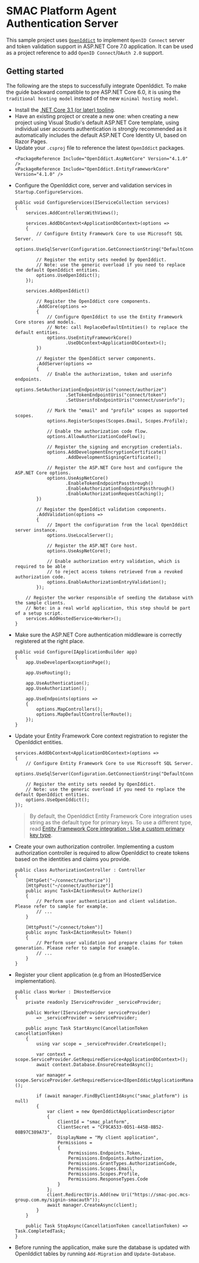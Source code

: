# SMAC Platform Agent Authentication Server
This sample project uses [`OpenIddict`](https://documentation.openiddict.com) to implement `OpenID Connect` server and token validation support in ASP.NET Core 7.0 application. It can be used as a project reference to add `OpenID Connect`/`OAuth 2.0` support.

## Getting started
The following are the steps to successfully integrate OpenIddict. To make the guide backward compatible to pre ASP.NET Core 6.0, it is using the `traditional hosting model` instead of the new `minimal hosting model`.
- Install the [.NET Core 3.1 (or later) tooling](https://www.microsoft.com/net/download).
- Have an existing project or create a new one: when creating a new project using Visual Studio's default ASP.NET Core template, using individual user accounts authentication is strongly recommended as it automatically includes the default ASP.NET Core Identity UI, based on Razor Pages.
- Update your `.csproj` file to reference the latest `OpenIddict` packages.
    ```
    <PackageReference Include="OpenIddict.AspNetCore" Version="4.1.0" />
    <PackageReference Include="OpenIddict.EntityFrameworkCore" Version="4.1.0" />
    ```
- Configure the OpenIddict core, server and validation services in `Startup.ConfigureServices`.
    ```
    public void ConfigureServices(IServiceCollection services)
    {
        services.AddControllersWithViews();

        services.AddDbContext<ApplicationDbContext>(options =>
        {
            // Configure Entity Framework Core to use Microsoft SQL Server.
            options.UseSqlServer(Configuration.GetConnectionString("DefaultConnection"));

            // Register the entity sets needed by OpenIddict.
            // Note: use the generic overload if you need to replace the default OpenIddict entities.
            options.UseOpenIddict();
        });

        services.AddOpenIddict()

            // Register the OpenIddict core components.
            .AddCore(options =>
            {
                // Configure OpenIddict to use the Entity Framework Core stores and models.
                // Note: call ReplaceDefaultEntities() to replace the default entities.
                options.UseEntityFrameworkCore()
                       .UseDbContext<ApplicationDbContext>();
            })

            // Register the OpenIddict server components.
            .AddServer(options =>
            {
                // Enable the authorization, token and userinfo endpoints.
                options.SetAuthorizationEndpointUris("connect/authorize")
                       .SetTokenEndpointUris("connect/token")
                       .SetUserinfoEndpointUris("connect/userinfo");

                // Mark the "email" and "profile" scopes as supported scopes.
                options.RegisterScopes(Scopes.Email, Scopes.Profile);

                // Enable the authorization code flow.
                options.AllowAuthorizationCodeFlow();

                // Register the signing and encryption credentials.
                options.AddDevelopmentEncryptionCertificate()
                       .AddDevelopmentSigningCertificate();

                // Register the ASP.NET Core host and configure the ASP.NET Core options.
                options.UseAspNetCore()
                       .EnableTokenEndpointPassthrough()
                       .EnableAuthorizationEndpointPassthrough()
                       .EnableAuthorizationRequestCaching();
            })

            // Register the OpenIddict validation components.
            .AddValidation(options =>
            {
                // Import the configuration from the local OpenIddict server instance.
                options.UseLocalServer();

                // Register the ASP.NET Core host.
                options.UseAspNetCore();

                // Enable authorization entry validation, which is required to be able
                // to reject access tokens retrieved from a revoked authorization code.
                options.EnableAuthorizationEntryValidation();
            });

        // Register the worker responsible of seeding the database with the sample clients.
        // Note: in a real world application, this step should be part of a setup script.
        services.AddHostedService<Worker>();
    }
    ```
- Make sure the ASP.NET Core authentication middleware is correctly registered at the right place.
    ```
    public void Configure(IApplicationBuilder app)
    {
        app.UseDeveloperExceptionPage();

        app.UseRouting();

        app.UseAuthentication();
        app.UseAuthorization();

        app.UseEndpoints(options =>
        {
            options.MapControllers();
            options.MapDefaultControllerRoute();
        });
    }
    ```
- Update your Entity Framework Core context registration to register the OpenIddict entities.
    ```
    services.AddDbContext<ApplicationDbContext>(options =>
    {
        // Configure Entity Framework Core to use Microsoft SQL Server.
        options.UseSqlServer(Configuration.GetConnectionString("DefaultConnection"));

        // Register the entity sets needed by OpenIddict.
        // Note: use the generic overload if you need to replace the default OpenIddict entities.
        options.UseOpenIddict();
    });
    ```
    > By default, the OpenIddict Entity Framework Core integration uses string as the default type for primary keys. To use a different type, read [Entity Framework Core integration : Use a custom primary key type](https://documentation.openiddict.com/integrations/entity-framework-core.html#use-a-custom-primary-key-type).
- Create your own authorization controller. Implementing a custom authorization controller is required to allow OpenIddict to create tokens based on the identities and claims you provide.
    ```
    public class AuthorizationController : Controller
    {
        [HttpGet("~/connect/authorize")]
        [HttpPost("~/connect/authorize")]
        public async Task<IActionResult> Authorize()
        {
            // Perform user authentication and client validation. Please refer to sample for example.
            // ...
        }

        [HttpPost("~/connect/token")]
        public async Task<IActionResult> Token()
        {
            // Perform user validation and prepare claims for token generation. Please refer to sample for example.
            // ...
        }
    }
    ```
- Register your client application (e.g from an IHostedService implementation).
    ```
    public class Worker : IHostedService
    {
        private readonly IServiceProvider _serviceProvider;

        public Worker(IServiceProvider serviceProvider)
            => _serviceProvider = serviceProvider;

        public async Task StartAsync(CancellationToken cancellationToken)
        {
            using var scope = _serviceProvider.CreateScope();

            var context = scope.ServiceProvider.GetRequiredService<ApplicationDbContext>();
            await context.Database.EnsureCreatedAsync();

            var manager = scope.ServiceProvider.GetRequiredService<IOpenIddictApplicationManager>();

            if (await manager.FindByClientIdAsync("smac_platform") is null)
            {
                var client = new OpenIddictApplicationDescriptor
                {
                    ClientId = "smac_platform",
                    ClientSecret = "CF9CA533-0D51-445B-8B52-08B97C389A73",
                    DisplayName = "My client application",
                    Permissions =
                    {
                        Permissions.Endpoints.Token,
                        Permissions.Endpoints.Authorization,
                        Permissions.GrantTypes.AuthorizationCode,
                        Permissions.Scopes.Email,
                        Permissions.Scopes.Profile,
                        Permissions.ResponseTypes.Code
                    }
                };
                client.RedirectUris.Add(new Uri("https://smac-poc.mcs-group.com.my/signin-smacauth"));
                await manager.CreateAsync(client);
            }
        }

        public Task StopAsync(CancellationToken cancellationToken) => Task.CompletedTask;
    }
    ```
- Before running the application, make sure the database is updated with OpenIddict tables by running `Add-Migration` and `Update-Database`.